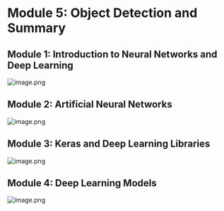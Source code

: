 

# Module 5: Object Detection and Summary
## Module 1: Introduction to Neural Networks and Deep Learning
![image.png](https://prod-files-secure.s3.us-west-2.amazonaws.com/03e82b26-cccb-4906-bb56-adabcbdc0655/a8d40bcb-c482-4026-8872-311e16b2dc63/image.png?X-Amz-Algorithm=AWS4-HMAC-SHA256&X-Amz-Content-Sha256=UNSIGNED-PAYLOAD&X-Amz-Credential=ASIAZI2LB46657W6XY4D%2F20250129%2Fus-west-2%2Fs3%2Faws4_request&X-Amz-Date=20250129T024030Z&X-Amz-Expires=3600&X-Amz-Security-Token=IQoJb3JpZ2luX2VjEHoaCXVzLXdlc3QtMiJHMEUCIQDDjBJV5cc5HjXmpSzbAf%2BZmeeEsHUTKwvNp4JwSugd5QIgYkVGmg%2B7tt03TIzkFB5eKa30ekPbxaP1WcLKEO8tomAqiAQIg%2F%2F%2F%2F%2F%2F%2F%2F%2F%2F%2FARAAGgw2Mzc0MjMxODM4MDUiDFy65LU5gAjqIxdsdyrcA3owxbdkW6vhE%2FjNdXXWqVnpB11eZ3ZjB6BgUlLvBJvKU77OLLmKqlNa895mni5mbVVzt3HYgYEjdAhb6QjeyGEeLxbpq2E6H3bBB3cxo9pjvvWAQ3a5v2EEzDwyku%2BMGJG8wKezqdU7GQOJffuYiPUL3A0EYk%2FmS%2BmGKj2Uhb%2BtSejYs%2BLt4MpWCHwjawY21yGzj2SCHJSOrDpLfPhu%2B%2FoOk5NxJS%2BK4Bx1N%2BHAg2HBNRpjlo9GVzcUY1Wy7%2BzTY9yLNUNuUHpvmATL6TbfUEobZDkFoou9Bs7FxqGXfUzm9ZvZcm%2FSs3FD2zBJDYysYj15cm85YqCgdujZXV%2F87otVNLWbryP0JFFx0Uw%2BY4S1Ju6VXVvMLt5OlRK9YjT3TRVJiHz9CkRh08fZAmUWhjMu0HQ%2B9c191DNtZNriG%2BpdcY7wTljCAOOe48NfN0FeVm8VV7WSy2k9S9draThvYjHH6xta9zsmQbt4cB9QHZ3A56TpOb6kSelb5benzfVvXSlFUSQnhvp3RDdsy2Mhkxnpax6w5JatZemLidv0NhFR3Aj%2BeJvHt%2FOgOKNzacVH%2Fgxs9BW0BhO%2FXqHot0rjsQA4CKWydOXAmLVkOi%2F14YalRPHBNS%2FAr1Ehr3usMLOf5rwGOqUB8hhMNdoU5RUI1LaY6%2FfR2yw9aivbN8PiTxkcDEOsemKrOOZqagEuhUI40HA7IvDpfI1LtVKcyQBnYgltMBmwkZYmberoPEBXO7jGodCdtBtc3jvG1LUrUV2lO%2FDE2ny5PCBEnrAajkc5rbG8oy7weK0yPPx2SHZFd2IfKTud6R7QSxTFXt539YC%2BMYfa%2BuZJ52jr%2BLaKfYDSjcScTLyAdVhLodCm&X-Amz-Signature=a5ae15be5c19c359afc56f03534bdbe21affa8be46f89308fac20d20a3a0cfe9&X-Amz-SignedHeaders=host&x-id=GetObject)
## Module 2: Artificial Neural Networks
![image.png](https://prod-files-secure.s3.us-west-2.amazonaws.com/03e82b26-cccb-4906-bb56-adabcbdc0655/5157ca89-62da-41d9-a98f-6432b71047a9/image.png?X-Amz-Algorithm=AWS4-HMAC-SHA256&X-Amz-Content-Sha256=UNSIGNED-PAYLOAD&X-Amz-Credential=ASIAZI2LB46657W6XY4D%2F20250129%2Fus-west-2%2Fs3%2Faws4_request&X-Amz-Date=20250129T024030Z&X-Amz-Expires=3600&X-Amz-Security-Token=IQoJb3JpZ2luX2VjEHoaCXVzLXdlc3QtMiJHMEUCIQDDjBJV5cc5HjXmpSzbAf%2BZmeeEsHUTKwvNp4JwSugd5QIgYkVGmg%2B7tt03TIzkFB5eKa30ekPbxaP1WcLKEO8tomAqiAQIg%2F%2F%2F%2F%2F%2F%2F%2F%2F%2F%2FARAAGgw2Mzc0MjMxODM4MDUiDFy65LU5gAjqIxdsdyrcA3owxbdkW6vhE%2FjNdXXWqVnpB11eZ3ZjB6BgUlLvBJvKU77OLLmKqlNa895mni5mbVVzt3HYgYEjdAhb6QjeyGEeLxbpq2E6H3bBB3cxo9pjvvWAQ3a5v2EEzDwyku%2BMGJG8wKezqdU7GQOJffuYiPUL3A0EYk%2FmS%2BmGKj2Uhb%2BtSejYs%2BLt4MpWCHwjawY21yGzj2SCHJSOrDpLfPhu%2B%2FoOk5NxJS%2BK4Bx1N%2BHAg2HBNRpjlo9GVzcUY1Wy7%2BzTY9yLNUNuUHpvmATL6TbfUEobZDkFoou9Bs7FxqGXfUzm9ZvZcm%2FSs3FD2zBJDYysYj15cm85YqCgdujZXV%2F87otVNLWbryP0JFFx0Uw%2BY4S1Ju6VXVvMLt5OlRK9YjT3TRVJiHz9CkRh08fZAmUWhjMu0HQ%2B9c191DNtZNriG%2BpdcY7wTljCAOOe48NfN0FeVm8VV7WSy2k9S9draThvYjHH6xta9zsmQbt4cB9QHZ3A56TpOb6kSelb5benzfVvXSlFUSQnhvp3RDdsy2Mhkxnpax6w5JatZemLidv0NhFR3Aj%2BeJvHt%2FOgOKNzacVH%2Fgxs9BW0BhO%2FXqHot0rjsQA4CKWydOXAmLVkOi%2F14YalRPHBNS%2FAr1Ehr3usMLOf5rwGOqUB8hhMNdoU5RUI1LaY6%2FfR2yw9aivbN8PiTxkcDEOsemKrOOZqagEuhUI40HA7IvDpfI1LtVKcyQBnYgltMBmwkZYmberoPEBXO7jGodCdtBtc3jvG1LUrUV2lO%2FDE2ny5PCBEnrAajkc5rbG8oy7weK0yPPx2SHZFd2IfKTud6R7QSxTFXt539YC%2BMYfa%2BuZJ52jr%2BLaKfYDSjcScTLyAdVhLodCm&X-Amz-Signature=bb1a5af08406ea004b5f10965fd992b78978576542c1c15f6087cd4790a5a5d0&X-Amz-SignedHeaders=host&x-id=GetObject)
## Module 3: Keras and Deep Learning Libraries
![image.png](https://prod-files-secure.s3.us-west-2.amazonaws.com/03e82b26-cccb-4906-bb56-adabcbdc0655/5089ce50-05f1-470d-ad42-42503bf1df5f/image.png?X-Amz-Algorithm=AWS4-HMAC-SHA256&X-Amz-Content-Sha256=UNSIGNED-PAYLOAD&X-Amz-Credential=ASIAZI2LB46657W6XY4D%2F20250129%2Fus-west-2%2Fs3%2Faws4_request&X-Amz-Date=20250129T024030Z&X-Amz-Expires=3600&X-Amz-Security-Token=IQoJb3JpZ2luX2VjEHoaCXVzLXdlc3QtMiJHMEUCIQDDjBJV5cc5HjXmpSzbAf%2BZmeeEsHUTKwvNp4JwSugd5QIgYkVGmg%2B7tt03TIzkFB5eKa30ekPbxaP1WcLKEO8tomAqiAQIg%2F%2F%2F%2F%2F%2F%2F%2F%2F%2F%2FARAAGgw2Mzc0MjMxODM4MDUiDFy65LU5gAjqIxdsdyrcA3owxbdkW6vhE%2FjNdXXWqVnpB11eZ3ZjB6BgUlLvBJvKU77OLLmKqlNa895mni5mbVVzt3HYgYEjdAhb6QjeyGEeLxbpq2E6H3bBB3cxo9pjvvWAQ3a5v2EEzDwyku%2BMGJG8wKezqdU7GQOJffuYiPUL3A0EYk%2FmS%2BmGKj2Uhb%2BtSejYs%2BLt4MpWCHwjawY21yGzj2SCHJSOrDpLfPhu%2B%2FoOk5NxJS%2BK4Bx1N%2BHAg2HBNRpjlo9GVzcUY1Wy7%2BzTY9yLNUNuUHpvmATL6TbfUEobZDkFoou9Bs7FxqGXfUzm9ZvZcm%2FSs3FD2zBJDYysYj15cm85YqCgdujZXV%2F87otVNLWbryP0JFFx0Uw%2BY4S1Ju6VXVvMLt5OlRK9YjT3TRVJiHz9CkRh08fZAmUWhjMu0HQ%2B9c191DNtZNriG%2BpdcY7wTljCAOOe48NfN0FeVm8VV7WSy2k9S9draThvYjHH6xta9zsmQbt4cB9QHZ3A56TpOb6kSelb5benzfVvXSlFUSQnhvp3RDdsy2Mhkxnpax6w5JatZemLidv0NhFR3Aj%2BeJvHt%2FOgOKNzacVH%2Fgxs9BW0BhO%2FXqHot0rjsQA4CKWydOXAmLVkOi%2F14YalRPHBNS%2FAr1Ehr3usMLOf5rwGOqUB8hhMNdoU5RUI1LaY6%2FfR2yw9aivbN8PiTxkcDEOsemKrOOZqagEuhUI40HA7IvDpfI1LtVKcyQBnYgltMBmwkZYmberoPEBXO7jGodCdtBtc3jvG1LUrUV2lO%2FDE2ny5PCBEnrAajkc5rbG8oy7weK0yPPx2SHZFd2IfKTud6R7QSxTFXt539YC%2BMYfa%2BuZJ52jr%2BLaKfYDSjcScTLyAdVhLodCm&X-Amz-Signature=e344771478ffa9733d10c886491624da9895cb98266099934d33ca8b9aeea3f8&X-Amz-SignedHeaders=host&x-id=GetObject)
## Module 4: Deep Learning Models
![image.png](https://prod-files-secure.s3.us-west-2.amazonaws.com/03e82b26-cccb-4906-bb56-adabcbdc0655/4e22fcb0-cfbc-4d28-b961-b9b8fde071f0/image.png?X-Amz-Algorithm=AWS4-HMAC-SHA256&X-Amz-Content-Sha256=UNSIGNED-PAYLOAD&X-Amz-Credential=ASIAZI2LB46657W6XY4D%2F20250129%2Fus-west-2%2Fs3%2Faws4_request&X-Amz-Date=20250129T024030Z&X-Amz-Expires=3600&X-Amz-Security-Token=IQoJb3JpZ2luX2VjEHoaCXVzLXdlc3QtMiJHMEUCIQDDjBJV5cc5HjXmpSzbAf%2BZmeeEsHUTKwvNp4JwSugd5QIgYkVGmg%2B7tt03TIzkFB5eKa30ekPbxaP1WcLKEO8tomAqiAQIg%2F%2F%2F%2F%2F%2F%2F%2F%2F%2F%2FARAAGgw2Mzc0MjMxODM4MDUiDFy65LU5gAjqIxdsdyrcA3owxbdkW6vhE%2FjNdXXWqVnpB11eZ3ZjB6BgUlLvBJvKU77OLLmKqlNa895mni5mbVVzt3HYgYEjdAhb6QjeyGEeLxbpq2E6H3bBB3cxo9pjvvWAQ3a5v2EEzDwyku%2BMGJG8wKezqdU7GQOJffuYiPUL3A0EYk%2FmS%2BmGKj2Uhb%2BtSejYs%2BLt4MpWCHwjawY21yGzj2SCHJSOrDpLfPhu%2B%2FoOk5NxJS%2BK4Bx1N%2BHAg2HBNRpjlo9GVzcUY1Wy7%2BzTY9yLNUNuUHpvmATL6TbfUEobZDkFoou9Bs7FxqGXfUzm9ZvZcm%2FSs3FD2zBJDYysYj15cm85YqCgdujZXV%2F87otVNLWbryP0JFFx0Uw%2BY4S1Ju6VXVvMLt5OlRK9YjT3TRVJiHz9CkRh08fZAmUWhjMu0HQ%2B9c191DNtZNriG%2BpdcY7wTljCAOOe48NfN0FeVm8VV7WSy2k9S9draThvYjHH6xta9zsmQbt4cB9QHZ3A56TpOb6kSelb5benzfVvXSlFUSQnhvp3RDdsy2Mhkxnpax6w5JatZemLidv0NhFR3Aj%2BeJvHt%2FOgOKNzacVH%2Fgxs9BW0BhO%2FXqHot0rjsQA4CKWydOXAmLVkOi%2F14YalRPHBNS%2FAr1Ehr3usMLOf5rwGOqUB8hhMNdoU5RUI1LaY6%2FfR2yw9aivbN8PiTxkcDEOsemKrOOZqagEuhUI40HA7IvDpfI1LtVKcyQBnYgltMBmwkZYmberoPEBXO7jGodCdtBtc3jvG1LUrUV2lO%2FDE2ny5PCBEnrAajkc5rbG8oy7weK0yPPx2SHZFd2IfKTud6R7QSxTFXt539YC%2BMYfa%2BuZJ52jr%2BLaKfYDSjcScTLyAdVhLodCm&X-Amz-Signature=9a845610548093c726c422304d761754ee377f7c93ec97745ef899c02585bd45&X-Amz-SignedHeaders=host&x-id=GetObject)